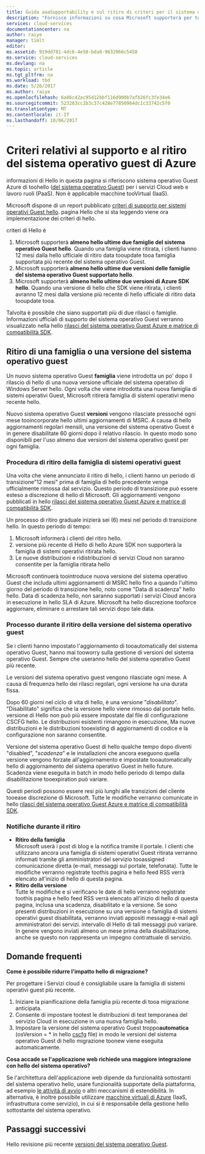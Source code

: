 ```yaml
---
title: Guida aaaSupportability e sul ritiro di criteri per il sistema operativo Guest Azure | Documenti Microsoft
description: "Fornisce informazioni su cosa Microsoft supporterà per toohello del sistema operativo Guest Azure utilizzati dai servizi Cloud."
services: cloud-services
documentationcenter: na
author: raiye
manager: timlt
editor: 
ms.assetid: 919dd781-4dc6-4e50-bda8-9632966c5458
ms.service: cloud-services
ms.devlang: na
ms.topic: article
ms.tgt_pltfrm: na
ms.workload: tbd
ms.date: 5/26/2017
ms.author: raiye
ms.openlocfilehash: 6a86c42ac95d12bbf116d900b7afb26fc3fe34e6
ms.sourcegitcommit: 523283cc1b3c37c428e77850964dc1c33742c5f0
ms.translationtype: MT
ms.contentlocale: it-IT
ms.lasthandoff: 10/06/2017
---
```

# <a name="azure-guest-os-supportability-and-retirement-policy"></a>Criteri relativi al supporto e al ritiro del sistema operativo guest di Azure
informazioni di Hello in questa pagina si riferiscono sistema operativo Guest Azure di toohello ([del sistema operativo Guest](cloud-services-guestos-update-matrix.md)) per i servizi Cloud web e lavoro ruoli (PaaS). Non è applicabile macchine tooVirtual (IaaS).

Microsoft dispone di un report pubblicato [criteri di supporto per sistemi operativi Guest hello](http://support.microsoft.com/gp/azure-cloud-lifecycle-faq). pagina Hello che si sta leggendo viene ora implementazione dei criteri di hello.

criteri di Hello è

1. Microsoft supporterà **almeno hello ultime due famiglie del sistema operativo Guest hello**. Quando una famiglia viene ritirata, i clienti hanno 12 mesi dalla hello ufficiale di ritiro data tooupdate tooa famiglia supportata più recente del sistema operativo Guest.
2. Microsoft supporterà **almeno hello ultime due versioni delle famiglie del sistema operativo Guest supportato hello**.
3. Microsoft supporterà **almeno hello ultime due versioni di Azure SDK hello**. Quando una versione di hello che SDK viene ritirata, i clienti avranno 12 mesi dalla versione più recente di hello ufficiale di ritiro data tooupdate tooa.

Talvolta è possibile che siano supportati più di due rilasci o famiglie. Informazioni ufficiali di supporto del sistema operativo Guest verranno visualizzato nella hello [rilasci del sistema operativo Guest Azure e matrice di compatibilità SDK](cloud-services-guestos-update-matrix.md).

## <a name="when-a-guest-os-family-or-version-is-retired"></a>Ritiro di una famiglia o una versione del sistema operativo guest
Un nuovo sistema operativo Guest **famiglia** viene introdotta un po' dopo il rilascio di hello di una nuova versione ufficiale del sistema operativo di Windows Server hello. Ogni volta che viene introdotta una nuova famiglia di sistemi operativi Guest, Microsoft ritirerà famiglia di sistemi operativi meno recente hello.

Nuovo sistema operativo Guest **versioni** vengono rilasciate pressoché ogni mese tooincorporate hello ultimi aggiornamenti di MSRC. A causa di hello aggiornamenti regolari mensili, una versione del sistema operativo Guest è in genere disabilitate 60 giorni dopo il relativo rilascio. In questo modo sono disponibili per l'uso almeno due versioni del sistema operativo guest per ogni famiglia.

### <a name="process-during-a-guest-os-family-retirement"></a>Procedura di ritiro della famiglia di sistemi operativi guest
Una volta che viene annunciato il ritiro di hello, i clienti hanno un periodo di transizione"12 mesi" prima di famiglia di hello precedente venga ufficialmente rimossa dal servizio. Questo periodo di transizione può essere esteso a discrezione di hello di Microsoft. Gli aggiornamenti vengono pubblicati in hello [rilasci del sistema operativo Guest Azure e matrice di compatibilità SDK](cloud-services-guestos-update-matrix.md).

Un processo di ritiro graduale inizierà sei (6) mesi nel periodo di transizione hello. In questo periodo di tempo:

1. Microsoft informerà i clienti del ritiro hello.
2. versione più recente di Hello di hello Azure SDK non supporterà la famiglia di sistemi operativi ritirata hello.
3. Le nuove distribuzioni e ridistribuzioni di servizi Cloud non saranno consentite per la famiglia ritirata hello

Microsoft continuerà toointroduce nuova versione del sistema operativo Guest che includa ultimi aggiornamenti di MSRC hello fino a quando l'ultimo giorno del periodo di transizione hello, noto come "Data di scadenza" hello hello. Data di scadenza hello, non saranno supportati i servizi Cloud ancora in esecuzione in hello SLA di Azure. Microsoft ha hello discrezione tooforce aggiornare, eliminare o arrestare tali servizi dopo tale data.

### <a name="process-during-a-guest-os-version-retirement"></a>Processo durante il ritiro della versione del sistema operativo guest
Se i clienti hanno impostato l'aggiornamento di tooautomatically del sistema operativo Guest, hanno mai tooworry sulla gestione di versioni del sistema operativo Guest. Sempre che useranno hello del sistema operativo Guest più recente.

Le versioni del sistema operativo guest vengono rilasciate ogni mese. A causa di frequenza hello dei rilasci regolari, ogni versione ha una durata fissa.

Dopo 60 giorni nel ciclo di vita di hello, è una versione "*disabilitato*". "Disabilitato" significa che la versione hello viene rimosso dal portale hello. versione di Hello non può più essere impostate dal file di configurazione CSCFG hello. Le distribuzioni esistenti rimangono in esecuzione, Ma nuove distribuzioni e le distribuzioni tooexisting di aggiornamenti di codice e la configurazione non saranno consentite.

Versione del sistema operativo Guest di hello qualche tempo dopo diventi "disabled", "*scadenza*" e le installazioni che ancora eseguono quella versione vengono forzate all'aggiornamento e impostate tooautomatically hello di aggiornamento del sistema operativo Guest in hello future. Scadenza viene eseguita in batch in modo hello periodo di tempo dalla disabilitazione tooexpiration può variare.

Questi periodi possono essere resi più lunghi alle transizioni del cliente tooease discrezione di Microsoft. Tutte le modifiche verranno comunicate in hello [rilasci del sistema operativo Guest Azure e matrice di compatibilità SDK](cloud-services-guestos-update-matrix.md).

### <a name="notifications-during-retirement"></a>Notifiche durante il ritiro
* **Ritiro della famiglia** <br>Microsoft userà i post di blog e la notifica tramite il portale. I clienti che utilizzano ancora una famiglia di sistemi operativi Guest ritirata verranno informati tramite gli amministratori del servizio tooassigned comunicazione diretta (e-mail, messaggi sul portale, telefonata). Tutte le modifiche verranno registrate toothis pagina e hello feed RSS verrà elencato all'inizio di hello di questa pagina.
* **Ritiro della versione** <br>Tutte le modifiche e si verificano le date di hello verranno registrate toothis pagina e hello feed RSS verrà elencato all'inizio di hello di questa pagina, inclusa una scadenza, disabilitato e la versione. Se sono presenti distribuzioni in esecuzione su una versione o famiglia di sistemi operativi guest disabilitata, verranno inviati appositi messaggi e-mail agli amministratori dei servizi. intervallo di Hello di tali messaggi può variare. In genere vengono inviati almeno un mese prima della disabilitazione, anche se questo non rappresenta un impegno contrattuale di servizio.

## <a name="frequently-asked-questions"></a>Domande frequenti
**Come è possibile ridurre l'impatto hello di migrazione?**

Per progettare i Servizi cloud è consigliabile usare la famiglia di sistemi operativi guest più recente.

1. Iniziare la pianificazione della famiglia più recente di tooa migrazione anticipata.
2. Consente di impostare tootest le distribuzioni di test temporanea del servizio Cloud in esecuzione in una nuova famiglia hello.
3. Impostare la versione del sistema operativo Guest troppo**automatica** (osVersion = * in hello [cscfg](cloud-services-model-and-package.md#cscfg) file) in modo le versioni del sistema operativo Guest di hello migrazione toonew viene eseguita automaticamente.

**Cosa accade se l'applicazione web richiede una maggiore integrazione con hello del sistema operativo?**

Se l'architettura dell'applicazione web dipende da funzionalità sottostanti del sistema operativo hello, usare funzionalità supportate della piattaforma, ad esempio [le attività di avvio](cloud-services-startup-tasks.md) o altri meccanismi di estendibilità. In alternativa, è inoltre possibile utilizzare [macchine virtuali di Azure](https://azure.microsoft.com/documentation/scenarios/virtual-machines/) (IaaS, infrastruttura come servizio), in cui si è responsabile della gestione hello sottostante del sistema operativo.

## <a name="next-steps"></a>Passaggi successivi
Hello revisione più recente [versioni del sistema operativo Guest](cloud-services-guestos-update-matrix.md).
